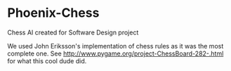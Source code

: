 Phoenix-Chess
=============

Chess AI created for Software Design project

We used John Eriksson's implementation of chess rules as it was the most complete one. See http://www.pygame.org/project-ChessBoard-282-.html for what this cool dude did.